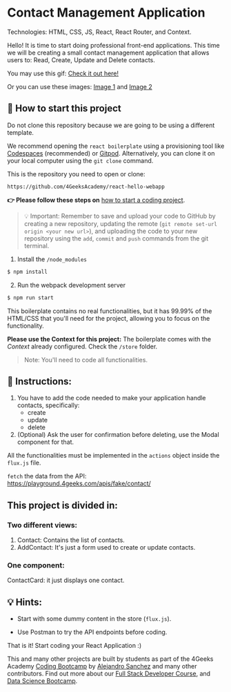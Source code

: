<!-- hide -->
# Contact Management Application 
<!-- endhide -->

Technologies: HTML, CSS, JS, React, React Router, and Context.

Hello! It is time to start doing professional front-end applications. This time
we will be creating a small contact management application that allows users to:
Read, Create, Update and Delete contacts. 

You may use this gif: [Check it out here!](https://github.com/breatheco-de/exercise-contact-list/blob/master/preview.gif?raw=true)

Or you can use these images:
[Image 1](https://github.com/breatheco-de/exercise-contact-list-context/blob/master/src/img/contact-list-1.png?raw=true) and
[Image 2](https://github.com/breatheco-de/exercise-contact-list-context/blob/master/src/img/contact-list-2.png?raw=true)

## 🌱 How to start this project

Do not clone this repository because we are going to be using a different template.

We recommend opening the `react boilerplate` using a provisioning tool like [Codespaces](https://4geeks.com/lesson/what-is-github-codespaces) (recommended) or [Gitpod](https://4geeks.com/lesson/how-to-use-gitpod). Alternatively, you can clone it on your local computer using the `git clone` command.

This is the repository you need to open or clone:

```text
https://github.com/4GeeksAcademy/react-hello-webapp
```

**👉 Please follow these steps on** [how to start a coding project](https://4geeks.com/lesson/how-to-start-a-project).

> 💡 Important: Remember to save and upload your code to GitHub by creating a new repository, updating the remote (`git remote set-url origin <your new url>`), and uploading the code to your new repository using the `add`, `commit` and `push` commands from the git terminal.

1. Install the `/node_modules`
   
```bash
$ npm install
```

2. Run the webpack development server

```bash
$ npm run start
```

This boilerplate contains no real functionalities, but it has 99.99% of the HTML/CSS that you'll need for the project, allowing you to focus on the functionality.

**Please use the Context for this project:** The boilerplate comes with the *Context* already configured. Check the `/store` folder.

> Note: You'll need to code all functionalities.

## 📝 Instructions:

1. You have to add the code needed to make your application handle contacts, specifically: 
    - create 
    - update
    - delete
2. (Optional) Ask the user for confirmation before deleting, use the Modal component for that.

All the functionalities must be implemented in the `actions` object inside the `flux.js` file.

`fetch` the data from the API: https://playground.4geeks.com/apis/fake/contact/

## This project is divided in: 

### Two different views: 

1. Contact: Contains the list of contacts.
2. AddContact: It's just a form used to create or update contacts.

### One component:

ContactCard: it just displays one contact.

## 💡 Hints:

+ Start with some dummy content in the store (`flux.js`).
  
+ Use Postman to try the API endpoints before coding.  

That is it! Start coding your React Application :)

This and many other projects are built by students as part of the 4Geeks Academy [Coding Bootcamp](https://4geeksacademy.com/us/coding-bootcamp) by [Alejandro Sanchez](https://twitter.com/alesanchezr) and many other contributors. Find out more about our [Full Stack Developer Course](https://4geeksacademy.com/us/coding-bootcamps/part-time-full-stack-developer), and [Data Science Bootcamp](https://4geeksacademy.com/us/coding-bootcamps/datascience-machine-learning).
